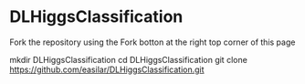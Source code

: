 # DLHiggsClassification

Fork the repository using the Fork botton at the right top corner of this page

mkdir DLHiggsClassification
cd DLHiggsClassification
git clone https://github.com/easilar/DLHiggsClassification.git

 


